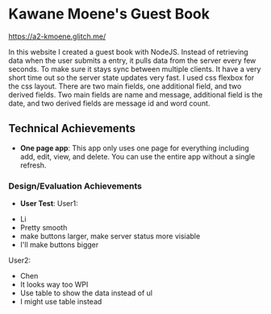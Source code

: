 # Kawane Moene's Guest Book

https://a2-kmoene.glitch.me/

In this website I created a guest book with NodeJS. Instead of retrieving data when the user submits a entry, it pulls data from the server every few seconds. To make sure it stays sync between multiple clients. It have a very short time out so the server state updates very fast. I used css flexbox for the css layout. There are two main fields, one additional field, and two derived fields. Two main fields are name and message, additional field is the date, and two derived fields are message id and word count. 

## Technical Achievements
- **One page app**: 
This app only uses one page for everything including add, edit, view, and delete.
You can use the entire app without a single refresh.

### Design/Evaluation Achievements
- **User Test**: 
User1:
* Li
* Pretty smooth
* make buttons larger, make server status more visiable
* I'll make buttons bigger

User2:
* Chen
* It looks way too WPI
* Use table to show the data instead of ul
* I might use table instead